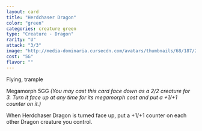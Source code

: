 ```yaml
---
layout: card
title: "Herdchaser Dragon"
color: "green"
categories: creature green
type: "Creature - Dragon"
rarity: "U"
attack: "3/3"
image: "http://media-dominaria.cursecdn.com/avatars/thumbnails/68/187/200/283/635615931188233590.png"
cost: "5G"
flavor: ""
---
```


Flying, trample

Megamorph <span class="tip mana-icon mana-colorless-05" title="5 Colorless Mana">5</span><span class="tip mana-icon mana-green" title="1 Green Mana">G</span><span class="tip mana-icon mana-green" title="1 Green Mana">G</span> <em>(You may cast this card face down as a 2/2 creature for <span class="tip mana-icon mana-colorless-03" title="3 Colorless Mana">3</span>. Turn it face up at any time for its megamorph cost and put a +1/+1 counter on it.)</em>

When Herdchaser Dragon is turned face up, put a +1/+1 counter on each other Dragon creature you control.
